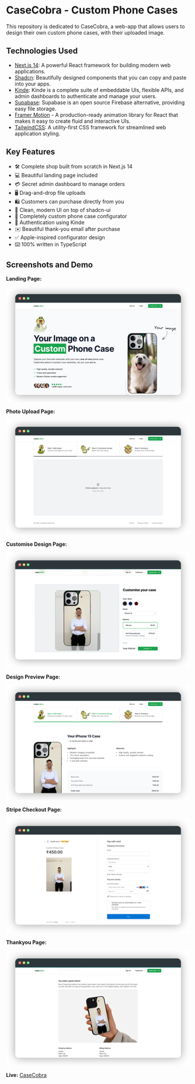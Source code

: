 # CaseCobra - Custom Phone Cases

This repository is dedicated to CaseCobra, a  web-app that allows users to design their own custom phone cases, with their uploaded image.

## Technologies Used

- [Next.js 14](https://nextjs.org/): A powerful React framework for building modern web applications.
- [Shadcn](https://ui.shadcn.com/): Beautifully designed components that you can copy and paste into your apps.
- [Kinde](https://kinde.com/): Kinde is a complete suite of embeddable UIs, flexible APIs, and admin dashboards to authenticate and manage your users.
- [Supabase](https://supabase.com/): Supabase is an open source Firebase alternative, providing easy file storage.
- [Framer Motion](https://www.framer.com/motion/) - A production-ready animation library for React that makes it easy to create fluid and interactive UIs.
- [TailwindCSS](https://tailwindcss.com/): A utility-first CSS framework for streamlined web application styling.


## Key Features

- 🛠️ Complete shop built from scratch in Next.js 14
- 💻 Beautiful landing page included
- 💳 Secret admin dashboard to manage orders
- 🖥️ Drag-and-drop file uploads
- 🛍️ Customers can purchase directly from you
- 🌟 Clean, modern UI on top of shadcn-ui
- 🛒 Completely custom phone case configurator
- 🔑 Authentication using Kinde
- ✉️ Beautiful thank-you email after purchase
- ✅ Apple-inspired configurator design
- ⌨️ 100% written in TypeScript

## Screenshots and Demo

**Landing Page:**

![Landing Page](/public/screenshots/casecobra-1.png)

**Photo Upload Page:**

![Photo Upload](/public/screenshots/casecobra-2.png)

**Customise Design Page:**

![Customise Design](/public/screenshots/casecobra-3.png)

**Design Preview Page:**

![Design Preview](/public/screenshots/casecobra-4.png)

**Stripe Checkout Page:**

![Stripe Checkout](/public/screenshots/casecobra-5.png)

**Thankyou Page:**

![Thankyou](/public/screenshots/casecobra-6.png)

**Live:** [CaseCobra](https://casecobra-live.vercel.app)
